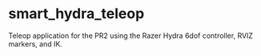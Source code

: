 smart_hydra_teleop
==================

Teleop application for the PR2 using the Razer Hydra 6dof controller, RVIZ markers, and IK.

